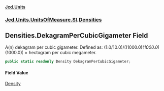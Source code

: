#### [Jcd.Units](index.md 'index')
### [Jcd.Units.UnitsOfMeasure.SI](Jcd.Units.UnitsOfMeasure.SI.md 'Jcd.Units.UnitsOfMeasure.SI').[Densities](Densities.md 'Jcd.Units.UnitsOfMeasure.SI.Densities')

## Densities.DekagramPerCubicGigameter Field

A(n) dekagram per cubic gigameter. Defined as: (1.0/10.0)/((1000.0)*(1000.0)*(1000.0)) × hectogram per cubic megameter.

```csharp
public static readonly Density DekagramPerCubicGigameter;
```

#### Field Value
[Density](Density.md 'Jcd.Units.UnitTypes.Density')